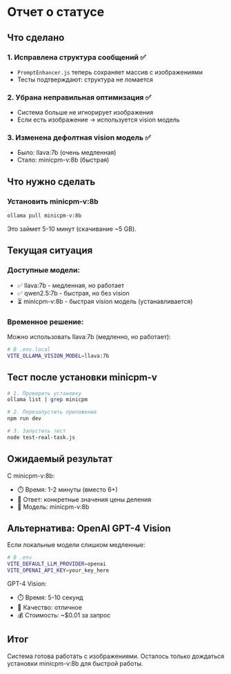 # Отчет о статусе

## Что сделано

### 1. Исправлена структура сообщений ✅
- `PromptEnhancer.js` теперь сохраняет массив с изображениями
- Тесты подтверждают: структура не ломается

### 2. Убрана неправильная оптимизация ✅
- Система больше не игнорирует изображения
- Если есть изображение → используется vision модель

### 3. Изменена дефолтная vision модель ✅
- Было: llava:7b (очень медленная)
- Стало: minicpm-v:8b (быстрая)

## Что нужно сделать

### Установить minicpm-v:8b
```bash
ollama pull minicpm-v:8b
```

Это займет 5-10 минут (скачивание ~5 GB).

## Текущая ситуация

### Доступные модели:
- ✅ llava:7b - медленная, но работает
- ✅ qwen2.5:7b - быстрая, но без vision
- ⏳ minicpm-v:8b - быстрая vision модель (устанавливается)

### Временное решение:
Можно использовать llava:7b (медленно, но работает):
```bash
# В .env.local
VITE_OLLAMA_VISION_MODEL=llava:7b
```

## Тест после установки minicpm-v

```bash
# 1. Проверить установку
ollama list | grep minicpm

# 2. Перезапустить приложение
npm run dev

# 3. Запустить тест
node test-real-task.js
```

## Ожидаемый результат

С minicpm-v:8b:
- ⏱️ Время: 1-2 минуты (вместо 6+)
- 🎯 Ответ: конкретные значения цены деления
- 🚀 Модель: minicpm-v:8b

## Альтернатива: OpenAI GPT-4 Vision

Если локальные модели слишком медленные:

```bash
# В .env
VITE_DEFAULT_LLM_PROVIDER=openai
VITE_OPENAI_API_KEY=your_key_here
```

GPT-4 Vision:
- ⏱️ Время: 5-10 секунд
- 🎯 Качество: отличное
- 💰 Стоимость: ~$0.01 за запрос

## Итог

Система готова работать с изображениями. Осталось только дождаться установки minicpm-v:8b для быстрой работы.
